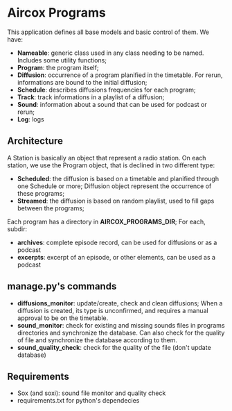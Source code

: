 # Aircox Programs

This application defines all base models and basic control of them. We have:
* **Nameable**: generic class used in any class needing to be named. Includes some utility functions;
* **Program**: the program itself;
* **Diffusion**: occurrence of a program planified in the timetable. For rerun, informations are bound to the initial diffusion;
* **Schedule**: describes diffusions frequencies for each program;
* **Track**: track informations in a playlist of a diffusion;
* **Sound**: information about a sound that can be used for podcast or rerun;
* **Log**: logs


## Architecture
A Station is basically an object that represent a radio station. On each station, we use the Program object, that is declined in two different type:
* **Scheduled**: the diffusion is based on a timetable and planified through one Schedule or more; Diffusion object represent the occurrence of these programs;
* **Streamed**: the diffusion is based on random playlist, used to fill gaps between the programs;

Each program has a directory in **AIRCOX_PROGRAMS_DIR**; For each, subdir:
* **archives**: complete episode record, can be used for diffusions or as a podcast
* **excerpts**: excerpt of an episode, or other elements, can be used as a podcast


## manage.py's commands
* **diffusions_monitor**: update/create, check and clean diffusions; When a diffusion is created, its type is unconfirmed, and requires a manual approval to be on the timetable.
* **sound_monitor**: check for existing and missing sounds files in programs directories and synchronize the database. Can also check for the quality of file and synchronize the database according to them.
* **sound_quality_check**: check for the quality of the file (don't update database)


## Requirements
* Sox (and soxi): sound file monitor and quality check
* requirements.txt for python's dependecies


